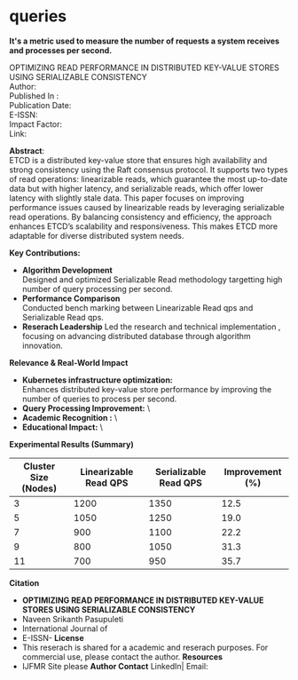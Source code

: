 # queries
**It's a metric used to measure the number of requests a system receives and processes per second.**

OPTIMIZING READ PERFORMANCE IN DISTRIBUTED KEY-VALUE STORES USING SERIALIZABLE CONSISTENCY\
Author: \
Published In : \
Publication Date:\
E-ISSN:\
Impact Factor:\
Link:

**Abstract**:\
ETCD is a distributed key-value store that ensures high availability and strong consistency using the Raft consensus protocol. It supports two types of read operations: linearizable reads, which guarantee the most up-to-date data but with higher latency, and serializable reads, which offer lower latency with slightly stale data. This paper focuses on improving performance issues caused by linearizable reads by leveraging serializable read operations. By balancing consistency and efficiency, the approach enhances ETCD’s scalability and responsiveness. This makes ETCD more adaptable for diverse distributed system needs.

**Key Contributions:** 
* **Algorithm Development** \
  Designed and optimized Serializable Read methodology targetting high number of query processing per second.
* **Performance Comparison** \
  Conducted bench marking between Linearizable Read qps and Serializable Read qps.
* **Reserach Leadership**
  Led the research and technical implementation , focusing on advancing distributed database through algorithm innovation.

**Relevance & Real-World Impact**
* **Kubernetes infrastructure optimization:**\
    Enhances distributed key-value store performance by improving the number of queries to process per second.
* **Query Processing Improvement:** \
* **Academic Recognition :** \
* **Educational Impact:** \

**Experimental Results (Summary)**


| Cluster Size (Nodes) | Linearizable Read QPS | Serializable Read QPS | Improvement (%) |
| ---------------------| --------------------- | --------------------- | ----------------|
| 3                    | 1200                  | 1350                  | 12.5            |
| 5                    | 1050                  | 1250                  | 19.0            |
| 7                    | 900                   | 1100                  | 22.2            |
| 9                    | 800                   | 1050                  | 31.3            |
| 11                   | 700                   |  950                  | 35.7            |

**Citation**
* **OPTIMIZING READ PERFORMANCE IN DISTRIBUTED KEY-VALUE STORES USING SERIALIZABLE CONSISTENCY**
*   Naveen Srikanth Pasupuleti
*   International Journal of
*   E-ISSN-
**License**
* This reserach is shared for a academic and reserach purposes. For commercial use, please contact the author.
**Resources**
* IJFMR Site please
**Author Contact**
  LinkedIn| Email:
